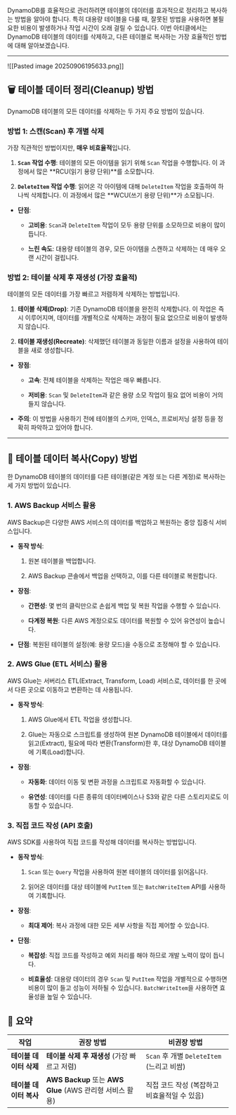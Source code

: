 
DynamoDB를 효율적으로 관리하려면 테이블의 데이터를 효과적으로 정리하고 복사하는 방법을 알아야 합니다. 특히 대용량 테이블을 다룰 때, 잘못된 방법을 사용하면 불필요한 비용이 발생하거나 작업 시간이 오래 걸릴 수 있습니다. 이번 아티클에서는 DynamoDB 테이블의 데이터를 삭제하고, 다른 테이블로 복사하는 가장 효율적인 방법에 대해 알아보겠습니다.

---

![[Pasted image 20250906195633.png]]

## 🗑️ 테이블 데이터 정리(Cleanup) 방법

DynamoDB 테이블의 모든 데이터를 삭제하는 두 가지 주요 방법이 있습니다.

### **방법 1: 스캔(Scan) 후 개별 삭제**

가장 직관적인 방법이지만, **매우 비효율적**입니다.

1. **`Scan` 작업 수행**: 테이블의 모든 아이템을 읽기 위해 `Scan` 작업을 수행합니다. 이 과정에서 많은 **RCU(읽기 용량 단위)**를 소모합니다.
    
2. **`DeleteItem` 작업 수행**: 읽어온 각 아이템에 대해 `DeleteItem` 작업을 호출하여 하나씩 삭제합니다. 이 과정에서 많은 **WCU(쓰기 용량 단위)**가 소모됩니다.
    

- **단점**:
    
    - **고비용**: `Scan`과 `DeleteItem` 작업이 모두 용량 단위를 소모하므로 비용이 많이 듭니다.
        
    - **느린 속도**: 대용량 테이블의 경우, 모든 아이템을 스캔하고 삭제하는 데 매우 오랜 시간이 걸립니다.

### **방법 2: 테이블 삭제 후 재생성 (가장 효율적)**

테이블의 모든 데이터를 가장 빠르고 저렴하게 삭제하는 방법입니다.

1. **테이블 삭제(Drop)**: 기존 DynamoDB 테이블을 완전히 삭제합니다. 이 작업은 즉시 이루어지며, 데이터를 개별적으로 삭제하는 과정이 필요 없으므로 비용이 발생하지 않습니다.
    
2. **테이블 재생성(Recreate)**: 삭제했던 테이블과 동일한 이름과 설정을 사용하여 테이블을 새로 생성합니다.
    

- **장점**:
    
    - **고속**: 전체 테이블을 삭제하는 작업은 매우 빠릅니다.
        
    - **저비용**: `Scan` 및 `DeleteItem`과 같은 용량 소모 작업이 필요 없어 비용이 거의 들지 않습니다.
        
- **주의**: 이 방법을 사용하기 전에 테이블의 스키마, 인덱스, 프로비저닝 설정 등을 정확히 파악하고 있어야 합니다.
    

---

## 🔄 테이블 데이터 복사(Copy) 방법

한 DynamoDB 테이블의 데이터를 다른 테이블(같은 계정 또는 다른 계정)로 복사하는 세 가지 방법이 있습니다.

### **1. AWS Backup 서비스 활용**

AWS Backup은 다양한 AWS 서비스의 데이터를 백업하고 복원하는 중앙 집중식 서비스입니다.

- **동작 방식**:
    
    1. 원본 테이블을 백업합니다.
        
    2. AWS Backup 콘솔에서 백업을 선택하고, 이를 다른 테이블로 복원합니다.
        
- **장점**:
    
    - **간편성**: 몇 번의 클릭만으로 손쉽게 백업 및 복원 작업을 수행할 수 있습니다.
        
    - **다계정 복원**: 다른 AWS 계정으로도 데이터를 복원할 수 있어 유연성이 높습니다.
        
- **단점**: 복원된 테이블의 설정(예: 용량 모드)을 수동으로 조정해야 할 수 있습니다.
    

### **2. AWS Glue (ETL 서비스) 활용**

AWS Glue는 서버리스 ETL(Extract, Transform, Load) 서비스로, 데이터를 한 곳에서 다른 곳으로 이동하고 변환하는 데 사용됩니다.

- **동작 방식**:
    
    1. AWS Glue에서 ETL 작업을 생성합니다.
        
    2. Glue는 자동으로 스크립트를 생성하여 원본 DynamoDB 테이블에서 데이터를 읽고(Extract), 필요에 따라 변환(Transform)한 후, 대상 DynamoDB 테이블에 기록(Load)합니다.
        
- **장점**:
    
    - **자동화**: 데이터 이동 및 변환 과정을 스크립트로 자동화할 수 있습니다.
        
    - **유연성**: 데이터를 다른 종류의 데이터베이스나 S3와 같은 다른 스토리지로도 이동할 수 있습니다.
        

### **3. 직접 코드 작성 (API 호출)**

AWS SDK를 사용하여 직접 코드를 작성해 데이터를 복사하는 방법입니다.

- **동작 방식**:
    
    1. `Scan` 또는 `Query` 작업을 사용하여 원본 테이블의 데이터를 읽어옵니다.
        
    2. 읽어온 데이터를 대상 테이블에 `PutItem` 또는 `BatchWriteItem` API를 사용하여 기록합니다.
        
- **장점**:
    
    - **최대 제어**: 복사 과정에 대한 모든 세부 사항을 직접 제어할 수 있습니다.
        
- **단점**:
    
    - **복잡성**: 직접 코드를 작성하고 예외 처리를 해야 하므로 개발 노력이 많이 듭니다.
        
    - **비효율성**: 대용량 데이터의 경우 `Scan` 및 `PutItem` 작업을 개별적으로 수행하면 비용이 많이 들고 성능이 저하될 수 있습니다. `BatchWriteItem`을 사용하면 효율성을 높일 수 있습니다.
        

## 📝 요약

|작업|권장 방법|비권장 방법|
|---|---|---|
|**테이블 데이터 삭제**|**테이블 삭제 후 재생성** (가장 빠르고 저렴)|`Scan` 후 개별 `DeleteItem` (느리고 비쌈)|
|**테이블 데이터 복사**|**AWS Backup** 또는 **AWS Glue** (AWS 관리형 서비스 활용)|직접 코드 작성 (복잡하고 비효율적일 수 있음)|